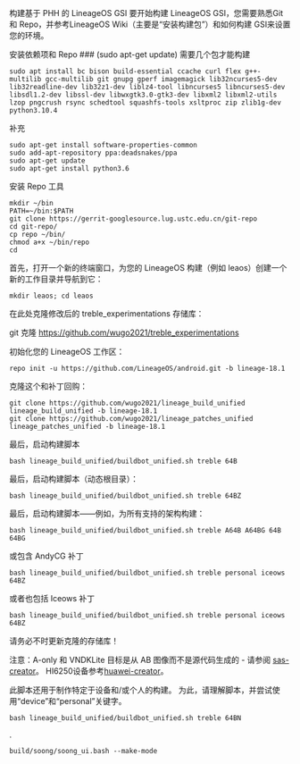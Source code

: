 构建基于 PHH 的 LineageOS GSI
要开始构建 LineageOS GSI，您需要熟悉Git 和 Repo，并参考LineageOS Wiki（主要是“安装构建包”）和如何构建 GSI来设置您的环境。

安装依赖项和 Repo ### (sudo apt-get update)
需要几个包才能构建
```
sudo apt install bc bison build-essential ccache curl flex g++-multilib gcc-multilib git gnupg gperf imagemagick lib32ncurses5-dev lib32readline-dev lib32z1-dev liblz4-tool libncurses5 libncurses5-dev libsdl1.2-dev libssl-dev libwxgtk3.0-gtk3-dev libxml2 libxml2-utils lzop pngcrush rsync schedtool squashfs-tools xsltproc zip zlib1g-dev python3.10.4
```
补充
```
sudo apt-get install software-properties-common
sudo add-apt-repository ppa:deadsnakes/ppa
sudo apt-get update
sudo apt-get install python3.6
```
安装 Repo 工具
```
mkdir ~/bin
PATH=~/bin:$PATH
git clone https://gerrit-googlesource.lug.ustc.edu.cn/git-repo
cd git-repo/
cp repo ~/bin/
chmod a+x ~/bin/repo
cd
```

首先，打开一个新的终端窗口，为您的 LineageOS 构建（例如 leaos）创建一个新的工作目录并导航到它：

    mkdir leaos; cd leaos
    
在此处克隆修改后的 treble_experimentations 存储库：

   git 克隆 https://github.com/wugo2021/treble_experimentations

初始化您的 LineageOS 工作区：

    repo init -u https://github.com/LineageOS/android.git -b lineage-18.1

克隆这个和补丁回购：

    git clone https://github.com/wugo2021/lineage_build_unified lineage_build_unified -b lineage-18.1
    git clone https://github.com/wugo2021/lineage_patches_unified lineage_patches_unified -b lineage-18.1


最后，启动构建脚本

    bash lineage_build_unified/buildbot_unified.sh treble 64B

最后，启动构建脚本（动态根目录）：

    bash lineage_build_unified/buildbot_unified.sh treble 64BZ
    
最后，启动构建脚本——例如，为所有支持的架构构建：

    bash lineage_build_unified/buildbot_unified.sh treble A64B A64BG 64B 64BG
    
或包含 AndyCG 补丁

    bash lineage_build_unified/buildbot_unified.sh treble personal iceows 64BZ

或者也包括 Iceows 补丁

    bash lineage_build_unified/buildbot_unified.sh treble personal iceows 64BZ

请务必不时更新克隆的存储库！


注意：A-only 和 VNDKLite 目标是从 AB 图像而不是源代码生成的 - 请参阅 [sas-creator](https://github.com/wugo2021/sas-creator)。 HI6250设备参考[huawei-creator](https://github.com/wugo2021/huawei-creator)。


此脚本还用于制作特定于设备和/或个人的构建。 为此，请理解脚本，并尝试使用“device”和“personal”关键字。     



    bash lineage_build_unified/buildbot_unified.sh treble 64BN
    
.
    
    build/soong/soong_ui.bash --make-mode
